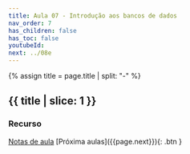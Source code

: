 ```yaml
---
title: Aula 07 - Introdução aos bancos de dados
nav_order: 7
has_children: false
has_toc: false
youtubeId: 
next: ../08e
---
```


{% assign title = page.title | split: "-" %}

## {{ title | slice: 1 }}

### Recurso

<span class="fs-3">
  <a href="{{site.baseurl}}/assets/downloads/07-Introdução-aos-bancos-de-dados.pdf" class="btn" target="_blank">Notas de aula</a>
<!--  <a href="https://www.icloud.com/keynote/0vGSUyeYDqiIPQYHqHpQubOAA#09-Fundamentos-de-NodeJS" class="btn" target="_blank">Notas de aula com animações</a> -->
</span>


<span class="fs-3 float-right">
[Próxima aulas]({{page.next}}){: .btn }
</span>

